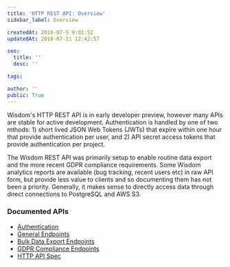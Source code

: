 ```yaml
---
title: 'HTTP REST API: Overview'
sidebar_label: Overview

createdAt: 2018-07-5 9:02:52
updatedAt: 2018-07-11 12:42:57

seo:
  title: ''
  desc: ''

tags:

author: ''
public: True
---
```




Wisdom's HTTP REST API is in early developer preview, however many APIs are stable for active development. Authentication is handled by one of two mthods: 1) short lived JSON Web Tokens (JWTs) that expire within one hour that provide authentication per user, and 2) API secret access tokens that provide authentication per project.

The Wisdom REST API was primarily setup to enable routine data export and the more recent GDPR compliance requirements. Some Wisdom analytics reports are available (bug tracking, recent users etc) in raw API form, but provide less value to clients and so documenting them has not been a priority. Generally, it makes sense to directly access data through direct connections to PostgreSQL and AWS S3.

<div class='spacer64'></div>

### Documented APIs
- [Authentication](./auth.md)
- [General Endpoints](./general.md)
- [Bulk Data Export Endpoints](./data-export.md)
- [GDPR Compliance Endpoints](./gdpr-darp.md)
- [HTTP API Spec](./reference-spec.md)




